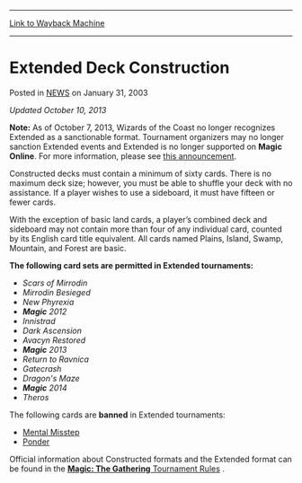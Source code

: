
---
[Link to Wayback Machine](https://web.archive.org/web/20220118184119/https://magic.wizards.com/en/articles/archive/extended-deck-construction-2003-01-31)

[_metadata_:description]:- "Updated October 10, 2013Note: As of October 7, 2013, Wizards of the Coast no longer recognizes Extended as a sanctionable format. Tournament organizers may no longer sanction Extended events and Extended is no longer supported on Magic Online. For more information, please see this announcement. Constructed decks must contain a minimum of sixty cards. There is no maximum deck"
[_metadata_:generator]:- "Drupal 7 (http://drupal.org)"
[_metadata_:node]:- "185566"
[_metadata_:publish_date]:- "2003-01-31"
[_metadata_:source]:- "div-main-content"
[_metadata_:title]:- "Extended Deck Construction"
[_metadata_:wayback_capture_timestamp]:- "2022-01-18 18:41:19"
[_metadata_:wayback_raw_url]:- "https://web.archive.org/web/20220118184119id_/https://magic.wizards.com/en/articles/archive/extended-deck-construction-2003-01-31"
[_metadata_:wayback_url]:- "https://magic.wizards.com/en/articles/archive/extended-deck-construction-2003-01-31"
---


Extended Deck Construction
==========================



 Posted in [NEWS](/en/articles)
 on January 31, 2003 










*Updated October 10, 2013*

**Note:** As of October 7, 2013, Wizards of the Coast no longer recognizes Extended as a sanctionable format. Tournament organizers may no longer sanction Extended events and Extended is no longer supported on **Magic Online**. For more information, please see [this announcement](http://archive.wizards.com/magic/magazine/article.aspx?x=mtg/daily/other/07222013). 

Constructed decks must contain a minimum of sixty cards. There is no maximum deck size; however, you must be able to shuffle your deck with no assistance. If a player wishes to use a sideboard, it must have fifteen or fewer cards.

 With the exception of basic land cards, a player’s combined deck and sideboard may not contain more than four of any individual card, counted by its English card title equivalent. All cards named Plains, Island, Swamp, Mountain, and Forest are basic. 

**The following card sets are permitted in Extended tournaments:**

* *Scars of Mirrodin*
* *Mirrodin Besieged*
* *New Phyrexia*
* ***Magic** 2012*
* *Innistrad*
* *Dark Ascension*
* *Avacyn Restored*
* ***Magic** 2013*
* *Return to Ravnica*
* *Gatecrash*
* *Dragon's Maze*
* ***Magic** 2014*
* *Theros*

  
 The following cards are **banned** in Extended tournaments: 

* [Mental Misstep](https://gatherer.wizards.com/Pages/Card/Details.aspx?name=Mental+Misstep)
* [Ponder](https://gatherer.wizards.com/Pages/Card/Details.aspx?name=Ponder)

 Official information about Constructed formats and the Extended format can be found in the [**Magic: The Gathering** Tournament Rules](/wpn/Events/Rules.aspx?category=magic:thegathering) . 








